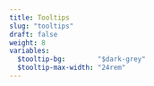 ```yaml
---
title: Tooltips
slug: "tooltips"
draft: false
weight: 8
variables:
  $tooltip-bg:        "$dark-grey"
  $tooltip-max-width: "24rem"
---
```

